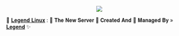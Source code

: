 <p align="center"><a href="https://t.me/iamkaal"><img src="https://telegra.ph/file/f412dd1305e2bcc3d17dc.jpg"></a></p>

🥀 [𝐋𝐞𝐠𝐞𝐧𝐝 𝐋𝐢𝐧𝐮𝐱](https://t.me/LegendXLatifaSupport) : 🍁 𝐓𝐡𝐞 𝐍𝐞𝐰 𝐒𝐞𝐫𝐯𝐞𝐫 📡
𝐂𝐫𝐞𝐚𝐭𝐞𝐝 𝐀𝐧𝐝 💞 𝐌𝐚𝐧𝐚𝐠𝐞𝐝 𝐁𝐲 » [𝐋𝐞𝐠𝐞𝐧𝐝](https://t.me/XH4REEF_L4DK4_43) ✨
